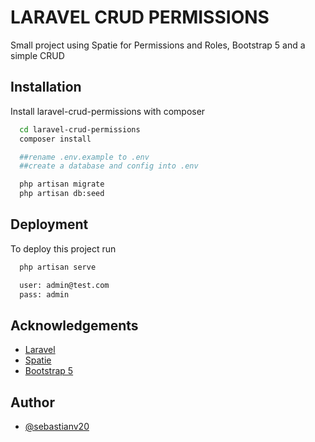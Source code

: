 
# LARAVEL CRUD PERMISSIONS

Small project using Spatie for Permissions and Roles, Bootstrap 5 and a simple CRUD




## Installation

Install laravel-crud-permissions with composer

```bash
  cd laravel-crud-permissions
  composer install

  ##rename .env.example to .env
  ##create a database and config into .env

  php artisan migrate
  php artisan db:seed

```
    
## Deployment

To deploy this project run

```bash
  php artisan serve

  user: admin@test.com
  pass: admin

```


## Acknowledgements

 - [Laravel](https://laravel.com/)
 - [Spatie](https://spatie.be/docs/laravel-permission/v5/introduction)
 - [Bootstrap 5](https://getbootstrap.com/docs/5.3/getting-started/introduction/)


## Author

- [@sebastianv20](https://www.github.com/sebastianv20)

